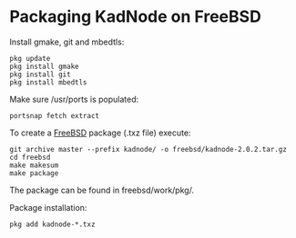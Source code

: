 # Packaging KadNode on FreeBSD

Install gmake, git and mbedtls:

```
pkg update
pkg install gmake
pkg install git
pkg install mbedtls
```

Make sure /usr/ports is populated:

```
portsnap fetch extract
```

To create a [FreeBSD](https://www.freebsd.org) package (.txz file) execute:

```
git archive master --prefix kadnode/ -o freebsd/kadnode-2.0.2.tar.gz
cd freebsd
make makesum
make package
```

The package can be found in freebsd/work/pkg/.

Package installation:
```
pkg add kadnode-*.txz
```
